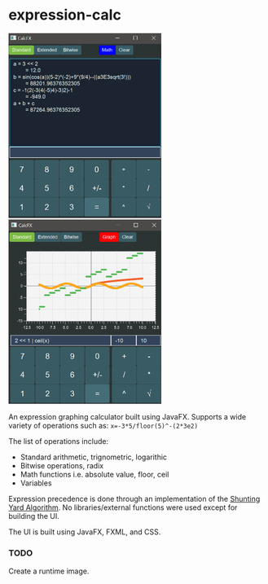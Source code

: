 # expression-calc
<img src="/assets/cdemo1.png" alt="calculator" width="300"/>
<img src="/assets/cdemo2.png" alt="calculator" width="300"/>

An expression graphing calculator built using JavaFX. Supports a wide variety of operations such as:
`x=-3*5/floor(5)^-(2*3e2)`

The list of operations include:
* Standard arithmetic, trignometric, logarithic
* Bitwise operations, radix
* Math functions i.e. absolute value, floor, ceil
* Variables

Expression precedence is done through an implementation of the [Shunting Yard Algorithm](https://en.wikipedia.org/wiki/Shunting_yard_algorithm).
No libraries/external functions were used except for building the UI.

The UI is built using JavaFX, FXML, and CSS.

### TODO
Create a runtime image.
